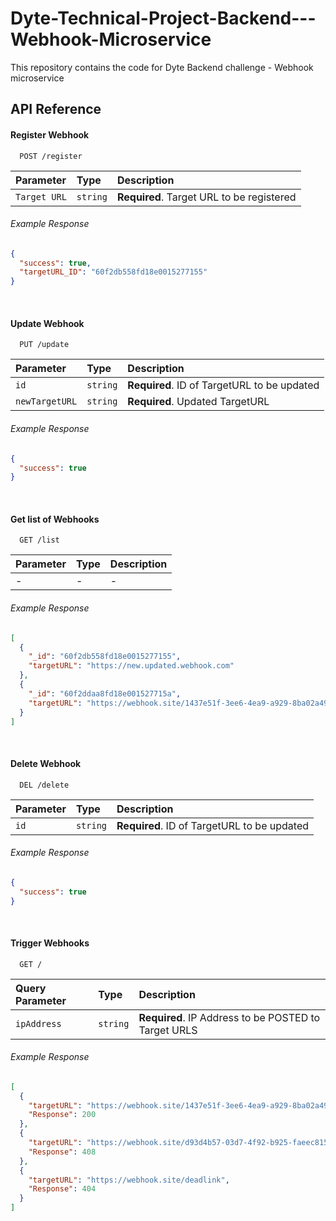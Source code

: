 # Dyte-Technical-Project-Backend---Webhook-Microservice
This repository contains the code for Dyte Backend challenge - Webhook microservice



## API Reference

#### Register Webhook

```http
  POST /register
```

| Parameter | Type     | Description                                 |
| :-------- | :------- | :------------------------------------------ |
| `Target URL` | `string` | **Required**. Target URL to be registered|
###### Example Response
```json
{
  "success": true,
  "targetURL_ID": "60f2db558fd18e0015277155"
}
```
<br>



#### Update Webhook

```http
  PUT /update
```

| Parameter     | Type     | Description                                 |
| :--------     | :------- | :------------------------------------------ |
| `id`          | `string` | **Required**. ID of TargetURL to be updated |
| `newTargetURL`| `string` | **Required**. Updated TargetURL |
###### Example Response
```json
{
  "success": true
}
```
<br>




#### Get list of Webhooks

```http
  GET /list
```

| Parameter | Type     | Description                |
| :-------- | :------- | :------------------------- |
| -         |        - |                           -|
###### Example Response
```json
[
  {
    "_id": "60f2db558fd18e0015277155",
    "targetURL": "https://new.updated.webhook.com"
  },
  {
    "_id": "60f2ddaa8fd18e001527715a",
    "targetURL": "https://webhook.site/1437e51f-3ee6-4ea9-a929-8ba02a490545"
  }
]
```
<br>





#### Delete Webhook

```http
  DEL /delete
```

| Parameter     | Type     | Description                                 |
| :--------     | :------- | :-----------------------------------------  |
| `id`          | `string` | **Required**. ID of TargetURL to be updated |
###### Example Response
```json
{
  "success": true
}
```
<br>




#### Trigger Webhooks

```http
  GET /
```

| Query Parameter| Type     | Description                                          |
| :--------     | :------- | :-----------------------------------------           |
| `ipAddress`   | `string` | **Required**. IP Address to be POSTED to Target URLS |
###### Example Response
```json
[
  {
    "targetURL": "https://webhook.site/1437e51f-3ee6-4ea9-a929-8ba02a490545",
    "Response": 200
  },
  {
    "targetURL": "https://webhook.site/d93d4b57-03d7-4f92-b925-faeec815f018",
    "Response": 408
  },
  {
    "targetURL": "https://webhook.site/deadlink",
    "Response": 404
  }
]
```

